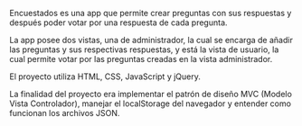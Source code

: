 

Encuestados es una app que permite crear preguntas con sus respuestas y después poder votar por una respuesta de cada pregunta.

La app posee dos vistas, una de administrador, la cual se encarga de añadir las preguntas y sus respectivas respuestas, y está la vista de usuario, la cual permite votar por las preguntas creadas en la vista administrador. 

El proyecto utiliza HTML, CSS, JavaScript y jQuery.

La finalidad del proyecto era implementar el patrón de diseño MVC (Modelo Vista Controlador), manejar el localStorage del navegador y entender como funcionan los archivos JSON.
